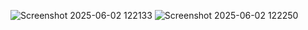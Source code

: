 ![Screenshot 2025-06-02 122133](https://github.com/user-attachments/assets/82df3d88-99cf-468a-a64c-6c01bba79a85)
![Screenshot 2025-06-02 122250](https://github.com/user-attachments/assets/aaf46424-2bae-4940-9bfa-af2271e02644)
